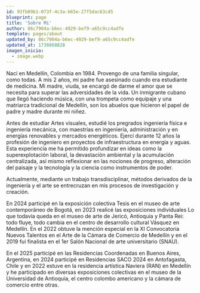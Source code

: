 ```yaml
---
id: 93fb09b1-073f-4c3a-b65e-27f5dac63cd5
blueprint: page
title: 'Sobre Mi'
author: 86c7904a-b6ec-4929-bef9-a65c9cc4adfe
template: pages/about
updated_by: 86c7904a-b6ec-4929-bef9-a65c9cc4adfe
updated_at: 1738868828
imagen_inicio:
  - image.webp
---
```

Nací en Medellín, Colombia en 1984. Provengo de una familia singular, como todas. A mis 2 años, mi padre fue asesinado cuando era estudiante de medicina. Mi madre, viuda, se encargó de darme el amor que se necesita para superar las adversidades de la vida. Un inmigrante cubano que llegó haciendo música, con una trompeta como equipaje y una matriarca tradicional de Medellín, son los abuelos que hicieron el papel de padre y madre durante mi niñez.

Antes de estudiar Artes visuales, estudié los pregrados ingeniería física e ingeniería mecánica, con maestrías en ingeniería, administración y en energías renovables y mercados energéticos. Ejercí durante 12 años la profesión de ingeniero en proyectos de infraestructura en energía y aguas. Esta experiencia me ha permitido profundizar en ideas como la superexplotación laboral, la devastación ambiental y la acumulación centralizada, así mismo reflexionar en las nociones de progreso, alteración del paisaje y la tecnología y la ciencia como instrumentos de poder.

Actualmente, mediante un trabajo transdisciplinar, métodos derivados de la ingeniería y el arte se entrecruzan en mis procesos de investigación y creación.

En 2024 participé en la exposición colectiva Tesis en el museo de arte contemporáneo de Bogotá, en 2023 realicé las exposiciones individuales Lo que todavía queda en el museo de arte de Jericó, Antioquia y Panta Rei: todo fluye, todo cambia en el centro de desarrollo cultural Vásquez en Medellín. En el 2022 obtuve la mención especial en la XI Convocatoria Nuevos Talentos en el Arte de la Cámara de Comercio de Medellín y en el 2019 fui finalista en el 1er Salón Nacional de arte universitario (SNAU). 

En el 2025 participé en las Residencias Coordenadas en Buenos Aires, Argentina, en 2024 participé en Residencias SACO 2024 en Antofagasta, Chile y en 2022 estuve en la residencia artística Naviera (RAN) en Medellín y he participado en diversas exposiciones colectivas en el museo de la Universidad de Antioquia, el centro colombo americano y la cámara de comercio entre otras.